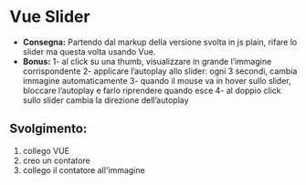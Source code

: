 **Vue Slider**
===
- **Consegna:**
Partendo dal markup della versione svolta in js plain, rifare lo slider ma questa volta usando Vue.
- **Bonus:**
1- al click su una thumb, visualizzare in grande l’immagine corrispondente
2- applicare l’autoplay allo slider: ogni 3 secondi, cambia immagine automaticamente
3- quando il mouse va in hover sullo slider, bloccare l’autoplay e farlo riprendere quando esce
4- al doppio click sullo slider cambia la direzione dell’autoplay

## Svolgimento:
1. collego VUE
2. creo un contatore
3. collego il contatore all'immagine